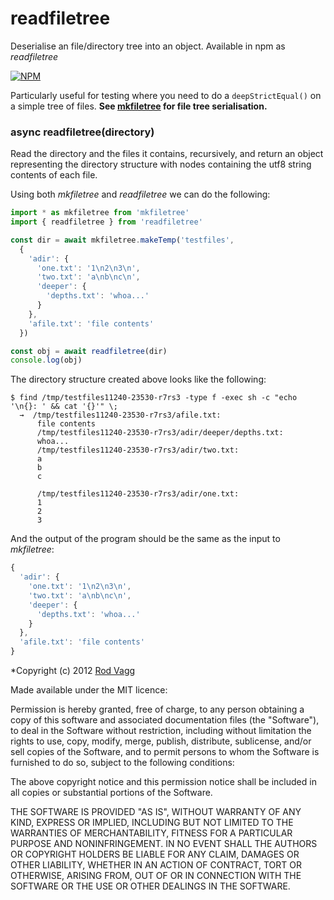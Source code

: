 # readfiletree

Deserialise an file/directory tree into an object. Available in npm as *readfiletree*

[![NPM](https://nodei.co/npm/readfiletree.svg)](https://nodei.co/npm/readfiletree/)

Particularly useful for testing where you need to do a `deepStrictEqual()` on a simple tree of files. **See [mkfiletree](https://github.com/rvagg/mkfiletree) for file tree serialisation.**

### async readfiletree(directory)

Read the directory and the files it contains, recursively, and return an object representing the directory structure with nodes containing the utf8 string contents of each file.

Using both *mkfiletree* and *readfiletree* we can do the following:

```js
import * as mkfiletree from 'mkfiletree'
import { readfiletree } from 'readfiletree'

const dir = await mkfiletree.makeTemp('testfiles',
  {
    'adir': {
      'one.txt': '1\n2\n3\n',
      'two.txt': 'a\nb\nc\n',
      'deeper': {
        'depths.txt': 'whoa...'
      }
    },
    'afile.txt': 'file contents'
  })

const obj = await readfiletree(dir)
console.log(obj)
```

The directory structure created above looks like the following:

```
$ find /tmp/testfiles11240-23530-r7rs3 -type f -exec sh -c "echo '\n{}: ' && cat '{}'" \;
  →  /tmp/testfiles11240-23530-r7rs3/afile.txt: 
      file contents
      /tmp/testfiles11240-23530-r7rs3/adir/deeper/depths.txt: 
      whoa...
      /tmp/testfiles11240-23530-r7rs3/adir/two.txt: 
      a
      b
      c

      /tmp/testfiles11240-23530-r7rs3/adir/one.txt: 
      1
      2
      3

```

And the output of the program should be the same as the input to *mkfiletree*:

```js
{
  'adir': {
    'one.txt': '1\n2\n3\n',
    'two.txt': 'a\nb\nc\n',
    'deeper': {
      'depths.txt': 'whoa...'
    }
  },
  'afile.txt': 'file contents'
}
```

*Copyright (c) 2012 [Rod Vagg](https://github.com/rvagg)

Made available under the MIT licence:

Permission is hereby granted, free of charge, to any person obtaining a copy
of this software and associated documentation files (the "Software"), to deal
in the Software without restriction, including without limitation the rights
to use, copy, modify, merge, publish, distribute, sublicense, and/or sell
copies of the Software, and to permit persons to whom the Software is furnished
to do so, subject to the following conditions:

The above copyright notice and this permission notice shall be included in all
copies or substantial portions of the Software.

THE SOFTWARE IS PROVIDED "AS IS", WITHOUT WARRANTY OF ANY KIND, EXPRESS OR
IMPLIED, INCLUDING BUT NOT LIMITED TO THE WARRANTIES OF MERCHANTABILITY,
FITNESS FOR A PARTICULAR PURPOSE AND NONINFRINGEMENT. IN NO EVENT SHALL THE
AUTHORS OR COPYRIGHT HOLDERS BE LIABLE FOR ANY CLAIM, DAMAGES OR OTHER
LIABILITY, WHETHER IN AN ACTION OF CONTRACT, TORT OR OTHERWISE, ARISING FROM,
OUT OF OR IN CONNECTION WITH THE SOFTWARE OR THE USE OR OTHER DEALINGS IN THE
SOFTWARE.
